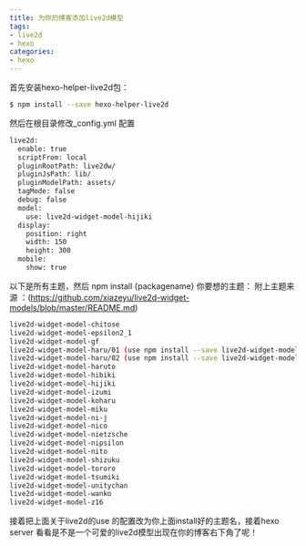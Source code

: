 ```yaml
---
title: 为你的博客添加live2d模型
tags:
- live2d
- hexo
categories:
- hexo
---
```


首先安装hexo-helper-live2d包： 
``` bash
$ npm install --save hexo-helper-live2d
```
然后在根目录修改_config.yml 配置
``` bash
live2d:
  enable: true
  scriptFrom: local
  pluginRootPath: live2dw/
  pluginJsPath: lib/
  pluginModelPath: assets/
  tagMode: false
  debug: false
  model:
    use: live2d-widget-model-hijiki  
  display:
    position: right
    width: 150
    height: 300
  mobile:
    show: true
```

以下是所有主题，然后 npm install {packagename}  你要想的主题：
附上主题来源 ：(https://github.com/xiazeyu/live2d-widget-models/blob/master/README.md)

``` bash
live2d-widget-model-chitose
live2d-widget-model-epsilon2_1
live2d-widget-model-gf
live2d-widget-model-haru/01 (use npm install --save live2d-widget-model-haru)
live2d-widget-model-haru/02 (use npm install --save live2d-widget-model-haru)
live2d-widget-model-haruto
live2d-widget-model-hibiki
live2d-widget-model-hijiki
live2d-widget-model-izumi
live2d-widget-model-koharu
live2d-widget-model-miku
live2d-widget-model-ni-j
live2d-widget-model-nico
live2d-widget-model-nietzsche
live2d-widget-model-nipsilon
live2d-widget-model-nito
live2d-widget-model-shizuku
live2d-widget-model-tororo
live2d-widget-model-tsumiki
live2d-widget-model-unitychan
live2d-widget-model-wanko
live2d-widget-model-z16
```

接着把上面关于live2d的use 的配置改为你上面install好的主题名，接着hexo server 看看是不是一个可爱的live2d模型出现在你的博客右下角了呢！
